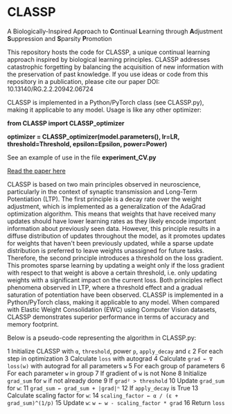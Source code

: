 # CLASSP
 A Biologically-Inspired Approach to **C**ontinual **L**earning through **A**djustment **S**uppression and **S**parsity **P**romotion

This repository hosts the code for CLASSP, a unique continual learning approach inspired by biological learning principles. CLASSP addresses catastrophic forgetting by balancing the acquisition of new information with the preservation of past knowledge. If you use ideas or code from this repository in a publication, please cite our paper DOI: 10.13140/RG.2.2.20942.06724

CLASSP is implemented in a Python/PyTorch class (see CLASSP.py), making it applicable to any model. Usage is like any other optimizer:

**from CLASSP import CLASSP_optimizer**

**optimizer = CLASSP_optimizer(model.parameters(), lr=LR, threshold=Threshold, epsilon=Epsilon, power=Power)**

See an example of use in the file **experiment_CV.py**

[Read the paper here](https://www.researchgate.net/publication/380184328_CLASSP_a_Biologically-Inspired_Approach_to_Continual_Learning_through_Adjustment_Suppression_and_Sparsity_Promotion)

CLASSP is based on two main principles observed in neuroscience, particularly in the context of synaptic transmission and Long-Term Potentiation (LTP). The first principle is a decay rate over the weight adjustment, which is implemented as a generalization of the AdaGrad optimization algorithm. This means that weights that have received many updates should have lower learning rates as they likely encode important information about previously seen data. However, this principle results in a diffuse distribution of updates throughout the model, as it promotes updates for weights that haven't been previously updated, while a sparse update distribution is preferred to leave weights unassigned for future tasks. Therefore, the second principle introduces a threshold on the loss gradient. This promotes sparse learning by updating a weight only if the loss gradient with respect to that weight is above a certain threshold, i.e. only updating weights with a significant impact on the current loss. Both principles reflect phenomena observed in LTP, where a threshold effect and a gradual saturation of potentiation have been observed. CLASSP is implemented in a Python/PyTorch class, making it applicable to any model. When compared with Elastic Weight Consolidation (EWC) using Computer Vision datasets, CLASSP demonstrates superior performance in terms of accuracy and memory footprint.

Below is a pseudo-code representing the algorithm in CLASSP.py:

 1  Initialize CLASSP with `α`, `threshold`, power `p`, `apply_decay` and `ε`
 2  For each step in optimization
 3      Calculate `loss` with autograd
 4      Calculate `grad ← ∇ loss(w)` with autograd for all parameters `w`
 5      For each group of parameters
 6          For each parameter `w` in group
 7              If gradient of `w` is not None
 8                  Initialize `grad_sum` for `w` if not already done
 9                  If `grad² > threshold`
 10                     Update `grad_sum` for `w`:
 11                     `grad_sum ← grad_sum + |grad|ⁿ`
 12                     If `apply_decay` is True
 13                         Calculate scaling factor for `w`: 
 14                         `scaling_factor ← α / (ε + grad_sum)^(1/p)`
 15                         Update `w`: `w ← w - scaling_factor * grad`
 16 Return `loss`
